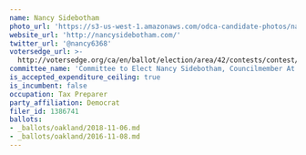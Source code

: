 ```yaml
---
name: Nancy Sidebotham
photo_url: 'https://s3-us-west-1.amazonaws.com/odca-candidate-photos/nancy-sidebotham2.png'
website_url: 'http://nancysidebotham.com/'
twitter_url: '@nancy6368'
votersedge_url: >-
  http://votersedge.org/ca/en/ballot/election/area/42/contests/contest/13234/candidate/130754?&county=Alameda%20County&election_authority_id=1
committee_name: 'Committee to Elect Nancy Sidebotham, Councilmember At Large, 2016'
is_accepted_expenditure_ceiling: true
is_incumbent: false
occupation: Tax Preparer
party_affiliation: Democrat
filer_id: 1386741
ballots:
- _ballots/oakland/2018-11-06.md
- _ballots/oakland/2016-11-08.md
---
```

